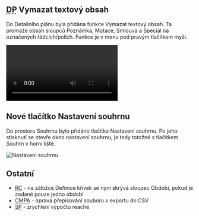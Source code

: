 ﻿---
categories: [fenix]
layout: fenix
---
## <abbr title="Detailní plán">DP</abbr> Vymazat textový obsah
Do Detailního plánu byla přidána funkce Vymazat textový obsah. Ta promaže obsah sloupců Poznámka, Mutace, Smlouva a Speciál na označených řádcích/polích. Funkce je v menu pod pravým tlačítkem myši. 

<video src="{{site.url}}/data/vymazatext.mp4" type="video/mp4" controls>Vymazání textového obsahu</video>

## Nové tlačítko Nastavení souhrnu
Do prostoru Souhrnu bylo přidáno tlačítko Nastavení souhrnu. Po jeho stisknutí se otevře okno nastavení souhrnu, je tedy totožné s tlačítkem Souhrn v horní liště.  

![Nastavení souhrnu]({{site.url}}/data/nastavitsouhrn.png "Nastavení souhrnu")

## Ostatní
<ul><li><abbr title="Reachové křivky">RC</abbr> - na záložce Definice křivek se nyní skrývá sloupec Období, pokud je zadané pouze jedno období</li>
    <li><abbr title="Cross-mediální postanylýza">CMPA</abbr> - oprava přepisování souboru v exportu do CSV</li>
	<li><abbr title="Strategický plán">SP</abbr> - zrychlení výpočtu reache</li>
</ul>
